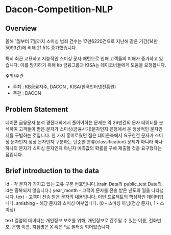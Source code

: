 # Dacon-Competition-NLP

## Overview

올해 1월부터 7월까지 스미싱 범죄 건수는 17만6220건으로 지난해 같은 기간(14만5093건)에 비해 21.5% 증가했습니다.

특히 최근 교묘하고 지능적인 스미싱 문자 패턴으로 인해 고객들의 피해가 증가하고 있습니다. 이를 방지하기 위해 kb 금융그룹과 KISA는 데이코너들에게 도움을 요청합니다.

주최/주관
- 주최 : KB금융지주, DACON , KISA(한국인터넷진흥원)
- 주관 : DACON

## Problem Statement

데이콘 금융문자 분석 경진대회에서 풀어야하는 문제는 약 26만건의 문자 데이터를 분석하여 고객들이 받은 문자가 스미싱(금융사기)문자인지 은행에서 온 정상적인 문자인지를 구별하는 것입니다. 한 가지 흥미로웠던 점은 데이콘측에서 요구한건 문자가 스미싱 문자인지 정상 문자인지 구분하는 단순한 분류(classification) 문제가 아니라 하나하나의 문자가 스미싱 문자인지 아닌지 예측값의 확률을 구해 제출할 것을 요구했다는 점입니다. 

## Brief introduction to the data

id - 각 문자가 가지고 있는 고유 구분 번호입니다.(train Data와 public_test Data의 id는 중복되지 않습니다.)
year_month - 고객이 문자를 전송 받은 년도와 월을 나타냅니다.
text - 고객이 전송 받은 문자의 내용입니다. 이번 프로젝트의 핵심적인 데이터입니다.
smishing - 해당 문자의 스미싱 여부입니다. (0 - 스미싱 아님(정상 문자), 1 -  스미싱)

text 컬럼의 데이터는 개인정보 보호를 위해, 개인정보로 간주될 수 있는 이름, 전화번호, 은행 이름, 지점명은 X 혹은 *로 필터링 되어있습니다. 
